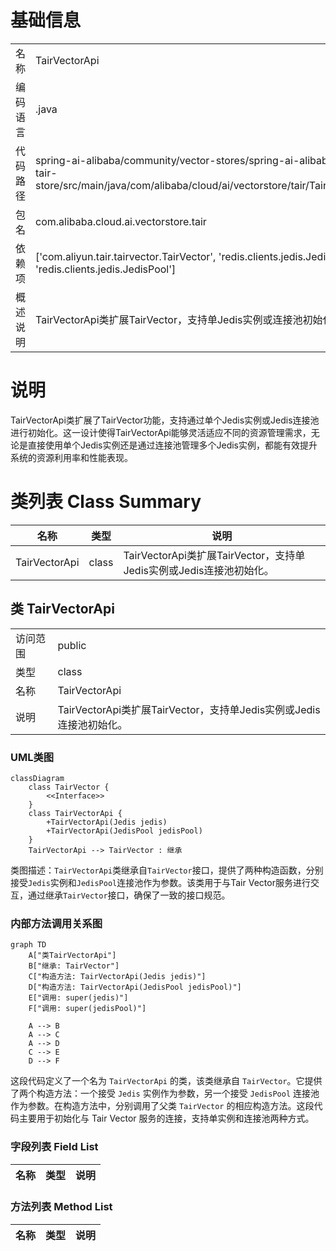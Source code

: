 # 基础信息

|      |      |
|------|------|
| 名称 | TairVectorApi |
| 编码语言 | .java |
| 代码路径 | spring-ai-alibaba/community/vector-stores/spring-ai-alibaba-starter-tair-store/src/main/java/com/alibaba/cloud/ai/vectorstore/tair/TairVectorApi.java |
| 包名 | com.alibaba.cloud.ai.vectorstore.tair |
| 依赖项 | ['com.aliyun.tair.tairvector.TairVector', 'redis.clients.jedis.Jedis', 'redis.clients.jedis.JedisPool'] |
| 概述说明 | TairVectorApi类扩展TairVector，支持单Jedis实例或连接池初始化。 |

# 说明

TairVectorApi类扩展了TairVector功能，支持通过单个Jedis实例或Jedis连接池进行初始化。这一设计使得TairVectorApi能够灵活适应不同的资源管理需求，无论是直接使用单个Jedis实例还是通过连接池管理多个Jedis实例，都能有效提升系统的资源利用率和性能表现。

# 类列表 Class Summary

| 名称   | 类型  | 说明 |
|-------|------|-------------|
| TairVectorApi | class | TairVectorApi类扩展TairVector，支持单Jedis实例或Jedis连接池初始化。 |



## 类 TairVectorApi

|      |      |
|------|------|
| 访问范围 | public |
| 类型 | class |
| 名称 | TairVectorApi |
| 说明 | TairVectorApi类扩展TairVector，支持单Jedis实例或Jedis连接池初始化。 |


### UML类图

```mermaid
classDiagram
    class TairVector {
        <<Interface>>
    }
    class TairVectorApi {
        +TairVectorApi(Jedis jedis)
        +TairVectorApi(JedisPool jedisPool)
    }
    TairVectorApi --> TairVector : 继承
```

类图描述：`TairVectorApi`类继承自`TairVector`接口，提供了两种构造函数，分别接受`Jedis`实例和`JedisPool`连接池作为参数。该类用于与Tair Vector服务进行交互，通过继承`TairVector`接口，确保了一致的接口规范。


### 内部方法调用关系图

```mermaid
graph TD
    A["类TairVectorApi"]
    B["继承: TairVector"]
    C["构造方法: TairVectorApi(Jedis jedis)"]
    D["构造方法: TairVectorApi(JedisPool jedisPool)"]
    E["调用: super(jedis)"]
    F["调用: super(jedisPool)"]

    A --> B
    A --> C
    A --> D
    C --> E
    D --> F
```

这段代码定义了一个名为 `TairVectorApi` 的类，该类继承自 `TairVector`。它提供了两个构造方法：一个接受 `Jedis` 实例作为参数，另一个接受 `JedisPool` 连接池作为参数。在构造方法中，分别调用了父类 `TairVector` 的相应构造方法。这段代码主要用于初始化与 Tair Vector 服务的连接，支持单实例和连接池两种方式。

### 字段列表 Field List

| 名称  | 类型  | 说明 |
|-------|-------|------|

### 方法列表 Method List

| 名称  | 类型  | 说明 |
|-------|-------|------|




